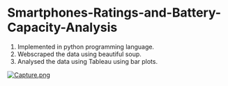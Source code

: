 # Smartphones-Ratings-and-Battery-Capacity-Analysis
1. Implemented in python programming language.
2. Webscraped the data using beautiful soup.
2. Analysed the data using Tableau using bar plots.

[![Capture.png](https://i.postimg.cc/T2Fn2NSF/Capture.png)](https://postimg.cc/G9P4qKbx)
